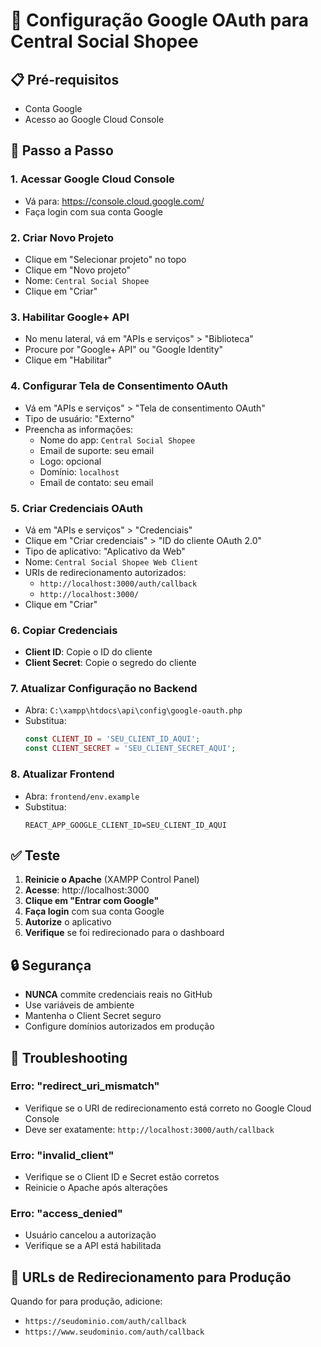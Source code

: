 # 🔐 Configuração Google OAuth para Central Social Shopee

## 📋 Pré-requisitos
- Conta Google
- Acesso ao Google Cloud Console

## 🚀 Passo a Passo

### 1. **Acessar Google Cloud Console**
- Vá para: https://console.cloud.google.com/
- Faça login com sua conta Google

### 2. **Criar Novo Projeto**
- Clique em "Selecionar projeto" no topo
- Clique em "Novo projeto"
- Nome: `Central Social Shopee`
- Clique em "Criar"

### 3. **Habilitar Google+ API**
- No menu lateral, vá em "APIs e serviços" > "Biblioteca"
- Procure por "Google+ API" ou "Google Identity"
- Clique em "Habilitar"

### 4. **Configurar Tela de Consentimento OAuth**
- Vá em "APIs e serviços" > "Tela de consentimento OAuth"
- Tipo de usuário: "Externo"
- Preencha as informações:
  - Nome do app: `Central Social Shopee`
  - Email de suporte: seu email
  - Logo: opcional
  - Domínio: `localhost`
  - Email de contato: seu email

### 5. **Criar Credenciais OAuth**
- Vá em "APIs e serviços" > "Credenciais"
- Clique em "Criar credenciais" > "ID do cliente OAuth 2.0"
- Tipo de aplicativo: "Aplicativo da Web"
- Nome: `Central Social Shopee Web Client`
- URIs de redirecionamento autorizados:
  - `http://localhost:3000/auth/callback`
  - `http://localhost:3000/`
- Clique em "Criar"

### 6. **Copiar Credenciais**
- **Client ID**: Copie o ID do cliente
- **Client Secret**: Copie o segredo do cliente

### 7. **Atualizar Configuração no Backend**
- Abra: `C:\xampp\htdocs\api\config\google-oauth.php`
- Substitua:
  ```php
  const CLIENT_ID = 'SEU_CLIENT_ID_AQUI';
  const CLIENT_SECRET = 'SEU_CLIENT_SECRET_AQUI';
  ```

### 8. **Atualizar Frontend**
- Abra: `frontend/env.example`
- Substitua:
  ```env
  REACT_APP_GOOGLE_CLIENT_ID=SEU_CLIENT_ID_AQUI
  ```

## ✅ Teste

1. **Reinicie o Apache** (XAMPP Control Panel)
2. **Acesse**: http://localhost:3000
3. **Clique em "Entrar com Google"**
4. **Faça login** com sua conta Google
5. **Autorize** o aplicativo
6. **Verifique** se foi redirecionado para o dashboard

## 🔒 Segurança

- **NUNCA** commite credenciais reais no GitHub
- Use variáveis de ambiente
- Mantenha o Client Secret seguro
- Configure domínios autorizados em produção

## 🐛 Troubleshooting

### Erro: "redirect_uri_mismatch"
- Verifique se o URI de redirecionamento está correto no Google Cloud Console
- Deve ser exatamente: `http://localhost:3000/auth/callback`

### Erro: "invalid_client"
- Verifique se o Client ID e Secret estão corretos
- Reinicie o Apache após alterações

### Erro: "access_denied"
- Usuário cancelou a autorização
- Verifique se a API está habilitada

## 📱 URLs de Redirecionamento para Produção

Quando for para produção, adicione:
- `https://seudominio.com/auth/callback`
- `https://www.seudominio.com/auth/callback`
